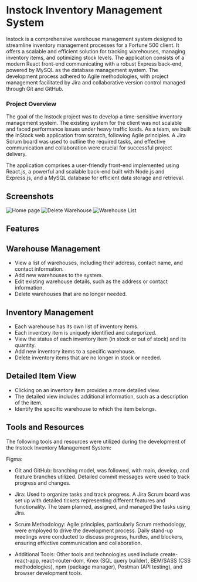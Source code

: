 
# Instock Inventory Management System

Instock is a comprehensive warehouse management system designed to streamline inventory management processes for a Fortune 500 client. It offers a scalable and efficient solution for tracking warehouses, managing inventory items, and optimizing stock levels. The application consists of a modern React front-end communicating with a robust Express back-end, powered by MySQL as the database management system. The development process adhered to Agile methodologies, with project management facilitated by Jira and collaborative version control managed through Git and GitHub.

### Project Overview
The goal of the Instock project was to develop a time-sensitive inventory management system. The existing system for the client was not scalable and faced performance issues under heavy traffic loads. As a team, we built the InStock web application from scratch, following Agile principles. A Jira Scrum board was used to outline the required tasks, and effective communication and collaboration were crucial for successful project delivery.

The application comprises a user-friendly front-end implemented using React.js, a powerful and scalable back-end built with Node.js and Express.js, and a MySQL database for efficient data storage and retrieval.



## Screenshots

![Home page](https://i.imgur.com/67MmNKT.png)
![Delete Warehouse](https://i.imgur.com/iOG2Gkl.png)
![Warehouse List](https://i.imgur.com/sDv5kBW.png)




## Features

## Warehouse Management
- View a list of warehouses, including their address, contact name, and contact information.
- Add new warehouses to the system.
- Edit existing warehouse details, such as the address or contact information.
- Delete warehouses that are no longer needed.

## Inventory Management
- Each warehouse has its own list of inventory items.
- Each inventory item is uniquely identified and categorized.
- View the status of each inventory item (in stock or out of stock) and its quantity.
- Add new inventory items to a specific warehouse.
- Delete inventory items that are no longer in stock or needed.
## Detailed Item View
- Clicking on an inventory item provides a more detailed view.
- The detailed view includes additional information, such as a description of the item.
- Identify the specific warehouse to which the item belongs.

## Tools and Resources

The following tools and resources were utilized during the development of the Instock Inventory Management System:

Figma: 

- Git and GitHub: branching model, was followed, with main, develop, and feature branches utilized. Detailed commit messages were used to track progress and changes.

- Jira: Used to organize tasks and track progress. A Jira Scrum board was set up with detailed tickets representing different features and functionality. The team planned, assigned, and managed the tasks using Jira.

- Scrum Methodology: Agile principles, particularly Scrum methodology, were employed to drive the development process. Daily stand-up meetings were conducted to discuss progress, hurdles, and blockers, ensuring effective communication and collaboration.

- Additional Tools: Other tools and technologies used include create-react-app, react-router-dom, Knex (SQL query builder), BEM/SASS (CSS methodologies), npm (package manager), Postman (API testing), and browser development tools.


